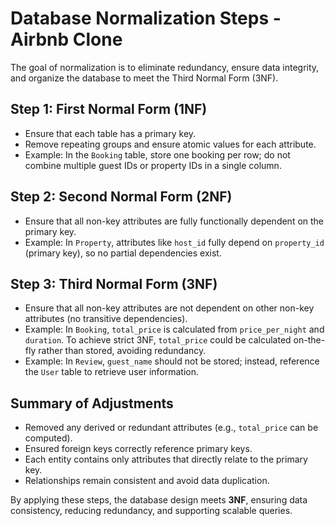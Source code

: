 # Database Normalization Steps - Airbnb Clone

The goal of normalization is to eliminate redundancy, ensure data integrity, and organize the database to meet the Third Normal Form (3NF).

## Step 1: First Normal Form (1NF)
- Ensure that each table has a primary key.
- Remove repeating groups and ensure atomic values for each attribute.
- Example: In the `Booking` table, store one booking per row; do not combine multiple guest IDs or property IDs in a single column.

## Step 2: Second Normal Form (2NF)
- Ensure that all non-key attributes are fully functionally dependent on the primary key.
- Example: In `Property`, attributes like `host_id` fully depend on `property_id` (primary key), so no partial dependencies exist.

## Step 3: Third Normal Form (3NF)
- Ensure that all non-key attributes are not dependent on other non-key attributes (no transitive dependencies).
- Example: In `Booking`, `total_price` is calculated from `price_per_night` and `duration`. To achieve strict 3NF, `total_price` could be calculated on-the-fly rather than stored, avoiding redundancy.
- Example: In `Review`, `guest_name` should not be stored; instead, reference the `User` table to retrieve user information.

## Summary of Adjustments
- Removed any derived or redundant attributes (e.g., `total_price` can be computed).
- Ensured foreign keys correctly reference primary keys.
- Each entity contains only attributes that directly relate to the primary key.
- Relationships remain consistent and avoid data duplication.

By applying these steps, the database design meets **3NF**, ensuring data consistency, reducing redundancy, and supporting scalable queries.
